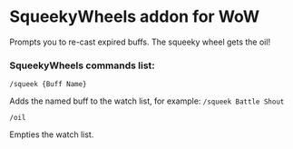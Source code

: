# SqueekyWheels addon for WoW
Prompts you to re-cast expired buffs. The squeeky wheel gets the oil!

### SqueekyWheels commands list:

`/squeek {Buff Name}`

Adds the named buff to the watch list, for example: `/squeek Battle Shout`

`/oil`

Empties the watch list.